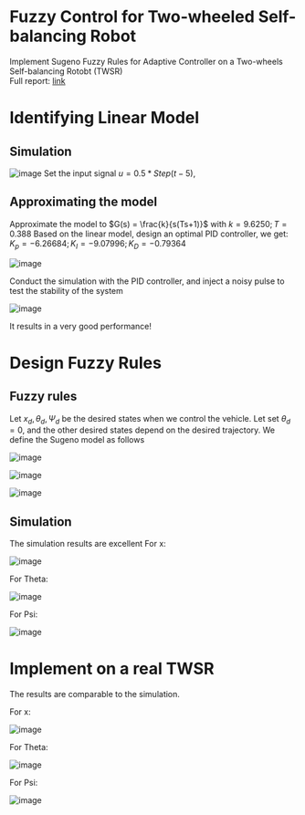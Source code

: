 # Fuzzy Control for Two-wheeled Self-balancing Robot
Implement Sugeno Fuzzy Rules for Adaptive Controller on a Two-wheels Self-balancing Rotobt (TWSR)   
Full report: [link](https://drive.google.com/drive/folders/1V_0mekXLBJMhX4PxRmI9SYFVPbN-FOUS)
# Identifying Linear Model
## Simulation

![image](https://github.com/duongdinhph/Fuzzy_Self_Balancing_Vehicle/assets/56771011/0b30f06a-21a4-43ca-ae90-540ca2532fc6)
Set the input signal $u = 0.5  * Step(t-5)$,
## Approximating the model

Approximate the model to $G(s) = \frac{k}{s(Ts+1)}$ with $k=9.6250; T=0.388$
Based on the linear model, design an optimal PID controller, we get: $K_p=-6.26684; K_I=-9.07996; K_D=-0.79364$

![image](https://github.com/duongdinhph/Fuzzy_Self_Balancing_Vehicle/assets/56771011/f5436126-0863-49f2-93d7-32d15bb85213)

Conduct the simulation with the PID controller, and inject a noisy pulse to test the stability of the system

![image](https://github.com/duongdinhph/Fuzzy_Self_Balancing_Vehicle/assets/56771011/4cfdcbb4-cf2a-4181-b462-ebe48e2dabd4)

It results in a very good performance!
# Design Fuzzy Rules
## Fuzzy rules
Let $x_d, \theta_d, \Psi_d$ be the desired states when we control the vehicle. Let set $\theta_d = 0$, and the other desired states depend on the desired trajectory.
We define the Sugeno model as follows

![image](https://github.com/duongdinhph/Fuzzy_Self_Balancing_Vehicle/assets/56771011/f384042c-9db5-4f1f-ac67-914097177e8e)


![image](https://github.com/duongdinhph/Fuzzy_Self_Balancing_Vehicle/assets/56771011/e5760b8c-8fdf-45ab-9859-74d37e21ae95)


![image](https://github.com/duongdinhph/Fuzzy_Self_Balancing_Vehicle/assets/56771011/c20aa509-55e4-4154-9418-cb9f4c46023e)

## Simulation
The simulation results are excellent
For x:

![image](https://github.com/duongdinhph/Fuzzy_Self_Balancing_Vehicle/assets/56771011/d9dbb0ba-2bba-468a-860a-b35ec5cab605)


For Theta:

![image](https://github.com/duongdinhph/Fuzzy_Self_Balancing_Vehicle/assets/56771011/df57222e-0aad-41da-99a8-7f19d69d0e22)


For Psi:

![image](https://github.com/duongdinhph/Fuzzy_Self_Balancing_Vehicle/assets/56771011/c23ec582-af23-4ee6-9cc5-d12d45c0f9a0)


# Implement on a real TWSR
The results are comparable to the simulation.

For x:

![image](https://github.com/duongdinhph/Fuzzy_Self_Balancing_Vehicle/assets/56771011/8b77bd63-ac28-4cdb-98d4-d72fd42b2992)


For Theta:

![image](https://github.com/duongdinhph/Fuzzy_Self_Balancing_Vehicle/assets/56771011/af2efa8c-c21a-4965-86be-44bb3022b1c4)


For Psi:

![image](https://github.com/duongdinhph/Fuzzy_Self_Balancing_Vehicle/assets/56771011/d9160dae-a4e9-49f6-abd1-cdc482577632)





